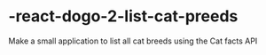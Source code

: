 # -react-dogo-2-list-cat-preeds
Make a small application to list all cat breeds using the Cat facts API
